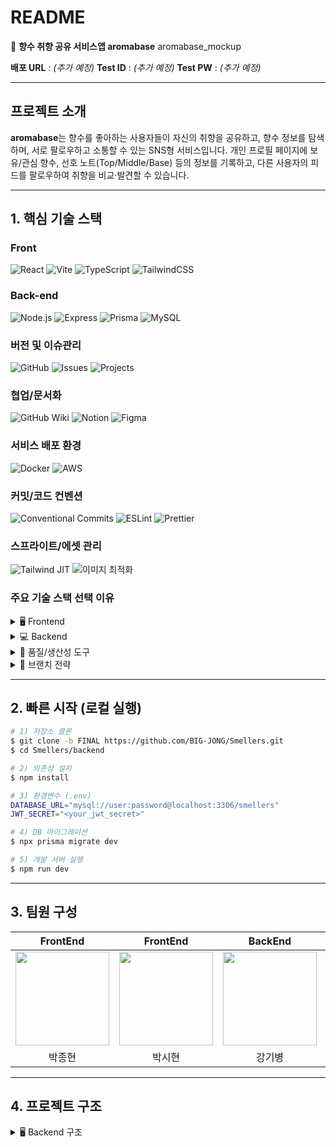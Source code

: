 # README

📖 **향수 취향 공유 서비스앱 aromabase**
aromabase\_mockup

**배포 URL** : *(추가 예정)*
**Test ID** : *(추가 예정)*
**Test PW** : *(추가 예정)*

---

## 프로젝트 소개

**aromabase**는 향수를 좋아하는 사용자들이 자신의 취향을 공유하고, 향수 정보를 탐색하며, 서로 팔로우하고 소통할 수 있는 SNS형 서비스입니다.
개인 프로필 페이지에 보유/관심 향수, 선호 노트(Top/Middle/Base) 등의 정보를 기록하고, 다른 사용자의 피드를 팔로우하여 취향을 비교·발견할 수 있습니다.

---

## 1. 핵심 기술 스택

### Front
![React](https://img.shields.io/badge/React-61DAFB?logo=react&logoColor=white)
![Vite](https://img.shields.io/badge/Vite-646CFF?logo=vite&logoColor=white)
![TypeScript](https://img.shields.io/badge/TypeScript-3178C6?logo=typescript&logoColor=white)
![TailwindCSS](https://img.shields.io/badge/TailwindCSS-38B2AC?logo=tailwindcss&logoColor=white)

### Back-end
![Node.js](https://img.shields.io/badge/Node.js-339933?logo=node.js&logoColor=white)
![Express](https://img.shields.io/badge/Express-000000?logo=express&logoColor=white)
![Prisma](https://img.shields.io/badge/Prisma-2D3748?logo=prisma&logoColor=white)
![MySQL](https://img.shields.io/badge/MySQL-4479A1?logo=mysql&logoColor=white)

### 버전 및 이슈관리
![GitHub](https://img.shields.io/badge/GitHub-181717?logo=github&logoColor=white)
![Issues](https://img.shields.io/badge/GitHub%20Issues-181717?logo=github&logoColor=white)
![Projects](https://img.shields.io/badge/GitHub%20Projects-181717?logo=github&logoColor=white)

### 협업/문서화
![GitHub Wiki](https://img.shields.io/badge/Wiki-181717?logo=github&logoColor=white)
![Notion](https://img.shields.io/badge/Notion-000000?logo=notion&logoColor=white)
![Figma](https://img.shields.io/badge/Figma-F24E1E?logo=figma&logoColor=white)

### 서비스 배포 환경
![Docker](https://img.shields.io/badge/Docker-2496ED?logo=docker&logoColor=white)
![AWS](https://img.shields.io/badge/AWS-FF9900?logo=amazonaws&logoColor=white)

### 커밋/코드 컨벤션
![Conventional Commits](https://img.shields.io/badge/Conventional%20Commits-FE5196?logo=git&logoColor=white)
![ESLint](https://img.shields.io/badge/ESLint-4B32C3?logo=eslint&logoColor=white)
![Prettier](https://img.shields.io/badge/Prettier-F7B93E?logo=prettier&logoColor=white)

### 스프라이트/에셋 관리
![Tailwind JIT](https://img.shields.io/badge/Tailwind%20JIT-38B2AC?logo=tailwindcss&logoColor=white)
![이미지 최적화](https://img.shields.io/badge/Image%20Optimization-999999?logo=googlephotos&logoColor=white)

### 주요 기술 스택 선택 이유
<details>
<summary>🖥️ Frontend</summary>

### React + Vite (TypeScript)
- 빠른 개발/빌드와 타입 안정성 확보로 유지보수성 향상.
- 컴포넌트화로 재사용성 극대화 (카드, 리스트, 모달 등 공통 컴포넌트 다수).

### Tailwind CSS
- 유틸리티 클래스 기반으로 UI 구현 속도 향상.
- 디자인 일관성 및 제거되지 않는 스타일 누수 방지.

</details>

<details>
<summary>💻 Backend</summary>

### Node.js + Express
- 라우팅/미들웨어 구성의 단순성과 생태계 성숙도.

### Prisma + MySQL
- Prisma Schema 기반의 명시적 모델 관리 및 타입 세이프 쿼리.
- 마이그레이션 이력 관리로 스키마 변경 추적 용이.

### JWT 인증
- 서버 확장 시 stateless 인증으로 수평 확장 용이.

### 중요 미들웨어 선택 이유
- **`auth/authorization`**: 엔드포인트 보호 및 역할 기반 접근 제어.
- **`rateLimit`**: 인증/검색 API 남용 방지.
- **`error-handling`**: 표준화된 에러 응답 규격 유지.
- **`upload`**: 이미지 업로드 파이프라인 (MIME 검증, 저장 경로 일원화).

</details>

<details>
<summary>🚀 품질/생산성 도구</summary>

- **ESLint/Prettier**: 일관된 코드 스타일 및 린트 룰 준수.
- **tsconfig 분리**: 빌드/런타임 설정 명확화.

</details>

<details>
<summary>🌳 브랜치 전략</summary>

- Git-flow 기반: `main`, `develop`, `feature/*`
- 배포 태그/스냅샷 분리를 위해 **`FINAL` 브랜치** 사용 (릴리즈 고정).
- PR 머지 후 feature 브랜치 정리로 히스토리 가독성 확보.

</details>

---

## 2. 빠른 시작 (로컬 실행)

```bash
# 1) 저장소 클론
$ git clone -b FINAL https://github.com/BIG-JONG/Smellers.git
$ cd Smellers/backend

# 2) 의존성 설치
$ npm install

# 3) 환경변수 (.env)
DATABASE_URL="mysql://user:password@localhost:3306/smellers"
JWT_SECRET="<your_jwt_secret>"

# 4) DB 마이그레이션
$ npx prisma migrate dev

# 5) 개발 서버 실행
$ npm run dev
```
---

## 3. 팀원 구성

| FrontEnd | FrontEnd | BackEnd | BackEnd |
| :------: | :------: | :------: | :------: |
| <a href="https://github.com/BIG-JONG"><img src="https://github.com/BIG-JONG.png" width="150" height="150"></a> | <a href="https://github.com/simuneu"><img src="https://github.com/simuneu.png" width="150" height="150"></a> | <a href="https://github.com/sweetpotatotest"><img src="https://github.com/sweetpotatotest.png" width="150" height="150"></a> | <a href="https://github.com/HYEGYEONG"><img src="https://github.com/HYEGYEONG.png" width="150" height="150"></a> |
| 박종현 | 박시현 | 강기병 | 강혜경 |

---

## 4. 프로젝트 구조

<details>
<summary>🖥️ Backend 구조</summary>

```bash
backend
├── package.json
├── prisma
│   ├── migrations # DB 마이그레이션 파일
│   └── schema.prisma # Prisma DB 스키마 정의
├── server
├── src
│   ├── app.ts # 서버 진입점
│   ├── controllers # 요청 처리 로직
│   │   ├── follow.controller.ts
│   │   ├── perfume.controller.ts
│   │   └── user.controller.ts
│   ├── services # 비즈니스 로직
│   │   ├── follow.service.ts
│   │   ├── perfume.service.ts
│   │   └── user.service.ts
│   ├── routes # 라우팅
│   │   ├── follow.routers.ts
│   │   ├── perfume.routes.ts
│   │   └── user.routes.ts
│   ├── middlewares # 요청/응답 처리 미들웨어
│   │   ├── auth.middleware.ts
│   │   ├── authorization.middleware.ts
│   │   ├── error-handing.middleware.ts
│   │   ├── rateLimit.middleware.ts
│   │   ├── upload.middleware.ts
│   │   └── validation-result-handle.ts
│   ├── prisma
│   │   └── client.ts # Prisma 클라이언트
│   └── utils # 유틸 함수
│       ├── changeNoteType.ts
│       ├── deleteFiles.ts
│       └── jwt.ts
└── uploads # 이미지 등 업로드 자산
</details>

<details>
<summary>💻 Frontend 구조</summary>
frontend
├── package.json
├── public
│   ├── index.html
│   └── favicon.png
└── src
    ├── main.tsx # React 진입점
    ├── App.tsx # 최상위 컴포넌트
    ├── assets # 이미지, 로고 등
    │   └── aromabaselogo.png
    ├── components # 재사용 가능한 UI 컴포넌트
    │   ├── Button.tsx
    │   ├── InputField.tsx
    │   ├── FollowButton.tsx
    │   ├── UserProfileSection.tsx
    │   └── ... 기타 컴포넌트
    ├── pages # 화면 단위 컴포넌트
    │   ├── MainPage.tsx
    │   ├── LogInPage.tsx
    │   ├── SignUpPage.tsx
    │   ├── PerfumeListPage.tsx
    │   ├── PerfumeDetailPage.tsx
    │   ├── UserSearchPage.tsx
    │   ├── UserPerfumeListPage.tsx
    │   ├── FollowListPage.tsx
    │   └── ... 기타 페이지
    ├── api # API 호출 모듈
    │   └── mandarinAPI.js
    ├── routes # 라우팅 설정
    │   ├── privateRoutes.jsx
    │   └── privateRoutesRev.jsx
    ├── styles # 전역 스타일
    │   └── Globalstyled.jsx
    └── vite-env.d.ts
</details>



## 설명

### Frontend
- **src/components**: 재사용 가능한 UI 컴포넌트 (버튼, 입력창, 사용자 배너 등)  
- **src/pages**: 주요 화면 단위 컴포넌트 (로그인, 회원가입, 리스트, 상세 페이지 등)  
- **src/api**: 백엔드 API 호출 모듈  
- **src/routes**: 라우팅 설정  
- **src/styles**: 전역 스타일 관리

### Backend
- **server/src/controllers**: 요청 처리 로직 (CRUD, 팔로우, 유저 조회 등)  
- **server/src/services**: 비즈니스 로직 (데이터 처리, 유효성 체크)  
- **server/src/routes**: API 라우팅  
- **server/src/middlewares**: 인증, 권한, 업로드, 에러 처리 등  
- **prisma/migrations**: DB 테이블 관리용 마이그레이션 파일  
- **prisma/schema.prisma**: DB 스키마 정의  
 



---

## 4. 역할 분담

**@BIG-JONG**

* **UI/UX** : 메인, 검색, 향수 상세, 로그인/회원가입, 프로필, 팔로우 리스트 등
* **공통 컴포넌트** : 카드/리스트/모달/페이지네이션/멀티셀렉트 등
* **기능** : 사용자 인증(JWT), 향수 검색/필터, 팔로우/언팔로우, 프로필 수정, 사용자별 향수 리스트, 무한스크롤/페이지네이션, 파일 업로드
* **백엔드** : 유저/팔로우/향수 도메인 API, 미들웨어(인증·권한·레이트리밋·에러핸들링·업로드), Prisma 스키마 및 서비스 계층
* **인프라** : Docker 베이스 로컬 런타임, 배포 파이프라인 설계(예정)

---

## 5. 개발 기간 및 작업 관리

**개발 기간**

* 전체 : **2025-07-21 \~ 2025-08-11** *(Prisma 마이그레이션 이력 기준)*

  * UI 1차 : 2025-07-22 \~ 2025-07-30
  * 기능 구현 : 2025-07-29 \~ 2025-08-11

**작업 관리**

* GitHub Projects 칸반(Backlog → In Progress → Review → Done)
* Issue 템플릿: Bug/Feature/Docs 구분, 라벨(`feat`, `fix`, `perf`, `docs`, `refactor`)
* PR 규칙: 1 PR = 1 이슈 링크, 스쿼시 머지, 체인지로그에 반영

---

## 6. 신경 쓴 부분

* **검색 품질** : 노트 타입(Top/Middle/Base) 변환 유틸(`changeNoteType.ts`)로 일관된 필터링 제공
* **안정성** : 입력 검증 및 에러 핸들링 표준화(`validation-result-handle.ts`, `error-handing.middleware.ts`)
* **보안/성능** : JWT 서명키 관리, 레이트 리밋(`rateLimit.middleware.ts`) 적용으로 인증/검색 API 보호
* **파일 업로드** : MIME 타입 검증 및 저장 경로 분리(`upload.middleware.ts`), 실패 시 정리(`deleteFiles.ts`)
* **타입 안정성** : `PerfumeSearchParams.ts`로 검색 쿼리 타입 안전 확보

---

## 7. 페이지별 기능

**\[초기/메인]**

* `MainPage` : 랜딩 + 랜덤 추천/인기 향수 섹션(`RandomPerfumeRecommendationSection`)

**\[검색]**

* `PerfumeListPage` / `SearchResultsPage` : 이름·브랜드·노트·가격 조건 검색, 페이지네이션(`Pagination`)
* 검색어 하이라이팅, 필터 유지, 스크롤 탑(`ScrollTop`)

**\[향수 상세]**

* `PerfumeDetailPage` : 이미지/노트 구조/설명/평점(`StarRating`) 표시
* 유사 노트 추천(`RecommendPerfume`)

**\[게시/리뷰]**

* `PostPerfumePage` + `PostForm` : 이미지 업로드(최대 N장), 텍스트/평점 입력, 업로드 일시 표시

**\[사용자/소셜]**

* `UserProfile` / `UserProfileSection` : 프로필·자기소개·통계, 팔로워/팔로잉 수
* `FollowListPage` : 팔로워/팔로잉 목록, 팔로우/언팔로우 즉시 반영(`FollowButton`)
* `UserPerfumeListPage` / `MyPerfumeListPage` : 사용자 별 등록/보유 향수 리스트

**\[인증/계정]**

* `LogInPage`, `SignUpPage` : 유효성 검사, 실패/진행 상태 `Alert`
* `UserInfoUpdatePage`, `AccountSettingsForm`, `EditProfileForm` : 정보 수정/저장, 실시간 검증

---

## 8. 트러블 슈팅

* **검색 파라미터 누락/타입 불일치**
  `PerfumeSearchParams`로 스키마 통일 → 컨트롤러/서비스에서 공통 파서 사용해 400 오류 감소
* **업로드 실패 시 잔여 파일 누수**
  업로드 파이프라인 실패 구간에 `deleteFiles()` 훅 추가로 임시 파일 정리
* **레이트리밋 + 프록시 환경 IP 식별 문제**
  `X-Forwarded-For` 처리 및 트러스트 프록시 설정으로 실 IP 기준 제한 적용
* **권한 체크 누락 케이스**
  `authorization.middleware.ts`에서 리소스 소유자/역할 검증 미들웨어 분리로 재사용성 향상

---

## 9. 개선 목표

* API 문서 자동화(Swagger/OpenAPI) 및 샘플 요청 컬렉션 배포
* 검색 고도화(인덱스/풀텍스트/캐시), 추천 로직 개선
* 이미지 최적화(Lazy Load, 썸네일, WebP 변환 파이프라인)
* E2E/통합 테스트(Cypress/Playwright, Vitest) 도입
* 다국어(i18n) 및 접근성(ARIA, 키보드 내비게이션) 강화

---

## 10. 프로젝트 후기

타입 안정성과 폴더 구조 일관성에 집중했습니다. 백엔드에선 미들웨어/서비스 분리로 가독성과 테스트 용이성을 확보했고, 프론트에선 공통 컴포넌트와 Tailwind 기반 유틸 클래스로 제작 속도를 높였습니다. 남은 과제로는 검색 성능/품질 개선과 문서화 자동화를 우선 추진할 계획입니다.

---




